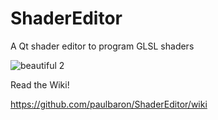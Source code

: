 # ShaderEditor
A Qt shader editor to program GLSL shaders

![beautiful 2](https://cloud.githubusercontent.com/assets/5550866/9526753/0ca5c1a2-4ce3-11e5-9e6d-444b8a3d3be4.png)

Read the Wiki!

https://github.com/paulbaron/ShaderEditor/wiki
